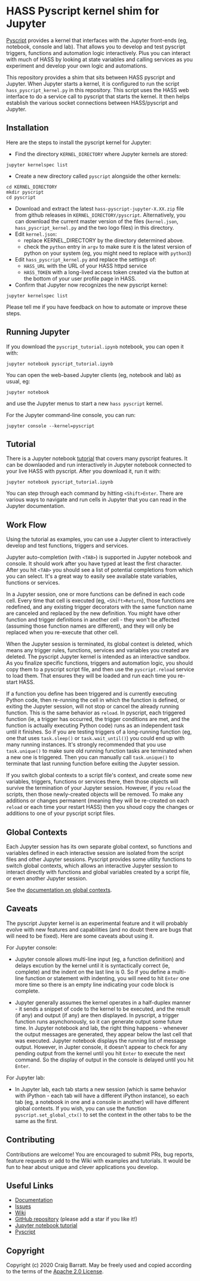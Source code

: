 # HASS Pyscript kernel shim for Jupyter

[Pyscript](https://github.com/custom-components/pyscript) provides a kernel that interfaces with the Jupyter
front-ends (eg, notebook, console and lab). That allows you to develop and test pyscript triggers, functions
and automation logic interactively. Plus you can interact with much of HASS by looking at state variables
and calling services as you experiment and develop your own logic and automations.

This repository provides a shim that sits between HASS pyscript and Jupyter. When Jupyter starts
a kernel, it is configured to run the script `hass_pyscript_kernel.py` in this repository. This
script uses the HASS web interface to do a service call to pyscript that starts the kernel. It
then helps establish the various socket connections between HASS/pyscript and Jupyter.

## Installation

Here are the steps to install the pyscript kernel for Jupyter:
* Find the directory `KERNEL_DIRECTORY` where Jupyter kernels are stored:
```
jupyter kernelspec list
```
* Create a new directory called `pyscript` alongside the other kernels:
```
cd KERNEL_DIRECTORY
mkdir pyscript
cd pyscript
```
* Download and extract the latest `hass-pyscript-jupyter-X.XX.zip` file from github releases
in `KERNEL_DIRECTORY/pyscript`.  Alternatively, you can download the current master version
of the files (`kernel.json`, `hass_pyscript_kernel.py` and the two logo files) in this directory.
* Edit `kernel.json`:
    - replace KERNEL_DIRECTORY by the directory determined above.
    - check the `python` entry in `argv` to make sure it is the latest version of python
      on your system (eg, you might need to replace with `python3`)
* Edit `hass_pyscript_kernel.py` and replace the settings of:
    - `HASS_URL` with the URL of your HASS httpd service
    - `HASS_TOKEN` with a long-lived access token created via the button at the bottom of
       your user profile page in HASS.
* Confirm that Jupyter now recognizes the new pyscript kernel:
```
jupyter kernelspec list
```
Please tell me if you have feedback on how to automate or improve these steps.

## Running Jupyter

If you download the `pyscript_tutorial.ipynb` notebook, you can open it with:
```
jupyter notebook pyscript_tutorial.ipynb
```

You can open the web-based Jupyter clients (eg, notebook and lab) as usual, eg:
```
jupyter notebook
```
and use the Jupyter menus to start a new `hass pyscript` kernel.

For the Jupyter command-line console, you can run:
```
jupyter console --kernel=pyscript
```

## Tutorial

There is a Jupyter notebook [tutorial](https://github.com/craigbarratt/hass-pyscript-jupyter/blob/master/pyscript_tutorial.ipynb)
that covers many pyscript features.  It can be downlaoded and run interactively in Jupyter
notebook connected to your live HASS with pyscript.  After you download it, run it with:
```
jupyter notebook pyscript_tutorial.ipynb
```
You can step through each command by hitting `<Shift>Enter`.  There are various
ways to navigate and run cells in Jupyter that you can read in the Jupyter
documentation.

## Work Flow

Using the tutorial as examples, you can use a Jupyter client to interactively develop and test
functions, triggers and services.

Jupyter auto-completion (with `<TAB>`) is supported in Jupyter notebook and console. It should
work after you have typed at least the first character. After you hit `<TAB>` you should see a
list of potential completions from which you can select.  It's a great way to easily see available
state variables, functions or services.

In a Jupyter session, one or more functions can be defined in each code cell. Every time that
cell is executed (eg, `<Shift>Return`), those functions are redefined, and any existing trigger
decorators with the same function name are canceled and replaced by the new definition. You might
have other function and trigger definitions in another cell - they won't be affected (assuming
those function names are different), and they will only be replaced when you re-execute that
other cell.

When the Jupyter session is terminated, its global context is deleted, which means any trigger
rules, functions, services and variables you created are deleted.  The pyscript Jupyter kernel
is intended as an interactive sandbox. As you finalize specific functions, triggers and automation
logic, you should copy them to a pyscript script file, and then use the `pyscript.reload` service
to load them. That ensures they will be loaded and run each time you re-start HASS.

If a function you define has been triggered and is currently executing Python code, then re-running
the cell in which the function is defined, or exiting the Jupyter session, will not stop or cancel
the already running function. This is the same behavior as `reload`. In pyscript, each triggered
function (ie, a trigger has occurred, the trigger conditions are met, and the function is actually
executing Python code) runs as an independent task until it finishes. So if you are testing triggers
of a long-running function (eg, one that uses `task.sleep()` or `task.wait_until()`) you could end up
with many running instances. It's strongly recommended that you use `task.unique()` to make sure old
running function tasks are terminated when a new one is triggered. Then you can manually call
`task.unique()` to terminate that last running function before exiting the Jupyter session.

If you switch global contexts to a script file's context, and create some new variables,
triggers, functions or services there, then those objects will survive the termination
of your Jupyter session.  However, if you `reload` the scripts, then those newly-created
objects will be removed.  To make any additions or changes permanent (meaning they will
be re-created on each `reload` or each time your restart HASS) then you shoud copy the
changes or additions to one of your pyscript script files.

## Global Contexts

Each Jupyter session has its own separate global context, so functions and variables defined in each
interactive session are isolated from the script files and other Jupyter sessions.  Pyscript
provides some utility functions to switch global contexts, which allows an interactive Jupyter
session to interact directly with functions and global variables created by a script file, or even
another Jupyter session.

See the [documentation on global contexts](https://github.com/custom-components/pyscript#global-context-functions).

## Caveats

The pyscript Jupyter kernel is an experimental feature and it will probably evolve with new features
and capabilities (and no doubt there are bugs that will need to be fixed).  Here are some caveats
about using it.

For Jupyter console:
* Jupyter console allows multi-line input (eg, a function definition) and delays excution by the
kernel until it is syntactically correct (ie, complete) and the indent on the last line is 0.  So if
you define a multi-line function or statement with indenting, you will need to hit `Enter` one more
time so there is an empty line indicating your code block is complete.

* Jupyter generally assumes the kernel operates in a half-duplex manner - it sends a snippet of code
to the kernel to be executed, and the result (if any) and output (if any) are then displayed.  In
pyscript, a trigger function runs asynchonously, so it can generate output some future time.  In
Jupyter notebook and lab, the right thing happens - whenever the output messages are generated, they
appear below the last cell that was executed. Jupyter notebook displays the running list of message
output.  However, in Jupter console, it doesn't appear to check for any pending output from the kernel
until you hit `Enter` to execute the next command.  So the display of output in the console is delayed
until you hit `Enter`.

For Jupyter lab:
* In Jupyter lab, each tab starts a new session (which is same behavior with iPython - each tab will
have a different iPython instance), so each tab (eg, a notebook in one and a console in another)
will have different global contexts. If you wish, you can use the function `pyscript.set_global_ctx()`
to set the context in the other tabs to be the same as the first.

## Contributing

Contributions are welcome! You are encouraged to submit PRs, bug reports, feature requests or
add to the Wiki with examples and tutorials. It would be fun to hear about unique and clever
applications you develop.

## Useful Links

* [Documentation](https://github.com/craigbarratt/hass-pyscript-jupyter/blob/master/README.md)
* [Issues](https://github.com/craigbarratt/hass-pyscript-jupyter/issues)
* [Wiki](https://github.com/craigbarratt/hass-pyscript-jupyter/wiki)
* [GitHub repository](https://github.com/craigbarratt/hass-pyscript-jupyter) (please add a star if you like it!)
* [Jupyter notebook tutorial](https://github.com/craigbarratt/hass-pyscript-jupyter/blob/master/pyscript_tutorial.ipynb)
* [Pyscript](https://github.com/custom-components/pyscript)

## Copyright

Copyright (c) 2020 Craig Barratt.  May be freely used and copied according to the terms of the
[Apache 2.0 License](LICENSE).
